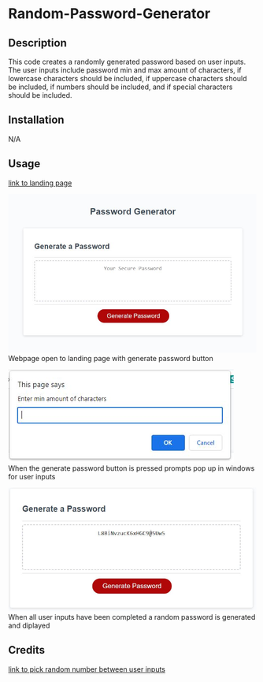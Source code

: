 # Random-Password-Generator

## Description

This code creates a randomly generated password based on user inputs. The user inputs include password min and max amount of characters, if lowercase characters should be included, if uppercase characters should be included, if numbers should be included, and if special characters should be included.

## Installation

N/A

## Usage

[link to landing page](https://raw.githack.com/Akleynhans/Random-Password-Generator/main/index.html)

![Landing page showing gereate button](./Assests/images/screenshot1.JPG)<br>
Webpage open to landing page with generate password button

![example of confirm window asking user input for min character length](./Assests/images/screenshot2.JPG)<br>
When the generate password button is pressed prompts pop up in windows for user inputs

![example of displayed generated password](./Assests/images/screenshot3.JPG)<br>
When all user inputs have been completed a random password is generated and diplayed


## Credits

[link to pick random number between user inputs](https://www.programiz.com/javascript/examples/random-between-numbers#:~:text=In%20JavaScript%2C%20you%20can%20generate,random()%20function.&text=The%20above%20program%20will%20show,as%20input%20from%20the%20user.)
